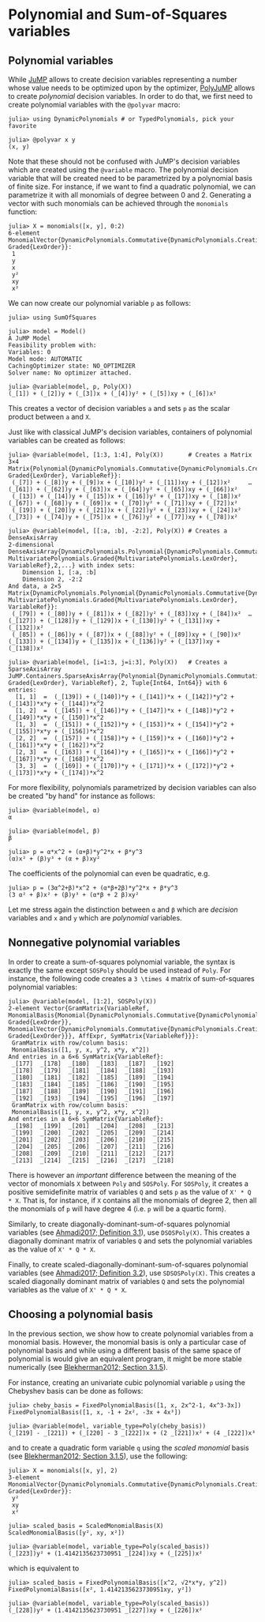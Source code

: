 # Polynomial and Sum-of-Squares variables

## Polynomial variables

While [JuMP](https://github.com/jump-dev/JuMP.jl) allows to create decision
variables representing a number whose value needs to be optimized upon by the
optimizer, [PolyJuMP](https://github.com/jump-dev/PolyJuMP.jl) allows to create
*polynomial* decision variables. In order to do that, we first need to create
polynomial variables with the `@polyvar` macro:
```jldoctest variables
julia> using DynamicPolynomials # or TypedPolynomials, pick your favorite

julia> @polyvar x y
(x, y)
```
Note that these should not be confused with JuMP's decision variables which are
created using the `@variable` macro. The polynomial decision variable that will
be created need to be parametrized by a polynomial basis of finite size.
For instance, if we want to find a quadratic polynomial, we can parametrize it
with all monomials of degree between 0 and 2. Generating a vector with such
monomials can be achieved through the `monomials` function:
```jldoctest variables
julia> X = monomials([x, y], 0:2)
6-element MonomialVector{DynamicPolynomials.Commutative{DynamicPolynomials.CreationOrder}, Graded{LexOrder}}:
 1
 y
 x
 y²
 xy
 x²
```
We can now create our polynomial variable `p` as follows:
```jldoctest variables
julia> using SumOfSquares

julia> model = Model()
A JuMP Model
Feasibility problem with:
Variables: 0
Model mode: AUTOMATIC
CachingOptimizer state: NO_OPTIMIZER
Solver name: No optimizer attached.

julia> @variable(model, p, Poly(X))
(_[1]) + (_[2])y + (_[3])x + (_[4])y² + (_[5])xy + (_[6])x²
```
This creates a vector of decision variables `a` and sets `p` as the scalar
product between `a` and `X`.

Just like with classical JuMP's decision variables, containers of polynomial
variables can be created as follows:
```jldoctest variables
julia> @variable(model, [1:3, 1:4], Poly(X))       # Creates a Matrix
3×4 Matrix{Polynomial{DynamicPolynomials.Commutative{DynamicPolynomials.CreationOrder}, Graded{LexOrder}, VariableRef}}:
 (_[7]) + (_[8])y + (_[9])x + (_[10])y² + (_[11])xy + (_[12])x²     …  (_[61]) + (_[62])y + (_[63])x + (_[64])y² + (_[65])xy + (_[66])x²
 (_[13]) + (_[14])y + (_[15])x + (_[16])y² + (_[17])xy + (_[18])x²     (_[67]) + (_[68])y + (_[69])x + (_[70])y² + (_[71])xy + (_[72])x²
 (_[19]) + (_[20])y + (_[21])x + (_[22])y² + (_[23])xy + (_[24])x²     (_[73]) + (_[74])y + (_[75])x + (_[76])y² + (_[77])xy + (_[78])x²

julia> @variable(model, [[:a, :b], -2:2], Poly(X)) # Creates a DenseAxisArray
2-dimensional DenseAxisArray{DynamicPolynomials.Polynomial{DynamicPolynomials.Commutative{DynamicPolynomials.CreationOrder}, MultivariatePolynomials.Graded{MultivariatePolynomials.LexOrder}, VariableRef},2,...} with index sets:
    Dimension 1, [:a, :b]
    Dimension 2, -2:2
And data, a 2×5 Matrix{DynamicPolynomials.Polynomial{DynamicPolynomials.Commutative{DynamicPolynomials.CreationOrder}, MultivariatePolynomials.Graded{MultivariatePolynomials.LexOrder}, VariableRef}}:
 (_[79]) + (_[80])y + (_[81])x + (_[82])y² + (_[83])xy + (_[84])x²  …  (_[127]) + (_[128])y + (_[129])x + (_[130])y² + (_[131])xy + (_[132])x²
 (_[85]) + (_[86])y + (_[87])x + (_[88])y² + (_[89])xy + (_[90])x²     (_[133]) + (_[134])y + (_[135])x + (_[136])y² + (_[137])xy + (_[138])x²

julia> @variable(model, [i=1:3, j=i:3], Poly(X))   # Creates a SparseAxisArray
JuMP.Containers.SparseAxisArray{Polynomial{DynamicPolynomials.Commutative{DynamicPolynomials.CreationOrder}, Graded{LexOrder}, VariableRef}, 2, Tuple{Int64, Int64}} with 6 entries:
  [1, 1]  =  (_[139]) + (_[140])*y + (_[141])*x + (_[142])*y^2 + (_[143])*x*y + (_[144])*x^2
  [1, 2]  =  (_[145]) + (_[146])*y + (_[147])*x + (_[148])*y^2 + (_[149])*x*y + (_[150])*x^2
  [1, 3]  =  (_[151]) + (_[152])*y + (_[153])*x + (_[154])*y^2 + (_[155])*x*y + (_[156])*x^2
  [2, 2]  =  (_[157]) + (_[158])*y + (_[159])*x + (_[160])*y^2 + (_[161])*x*y + (_[162])*x^2
  [2, 3]  =  (_[163]) + (_[164])*y + (_[165])*x + (_[166])*y^2 + (_[167])*x*y + (_[168])*x^2
  [3, 3]  =  (_[169]) + (_[170])*y + (_[171])*x + (_[172])*y^2 + (_[173])*x*y + (_[174])*x^2
```

For more flexibility, polynomials parametrized by decision variables can also
be created "by hand" for instance as follows:
```jldoctest variables
julia> @variable(model, α)
α

julia> @variable(model, β)
β

julia> p = α*x^2 + (α+β)*y^2*x + β*y^3
(α)x² + (β)y³ + (α + β)xy²
```
The coefficients of the polynomial can even be quadratic, e.g.
```jldoctest variables
julia> p = (3α^2+β)*x^2 + (α*β+2β)*y^2*x + β*y^3
(3 α² + β)x² + (β)y³ + (α*β + 2 β)xy²
```
Let me stress again the distinction between `α` and `β` which are *decision*
variables and `x` and `y` which are *polynomial* variables.

## Nonnegative polynomial variables

In order to create a sum-of-squares polynomial variable, the syntax is exactly
the same except `SOSPoly` should be used instead of `Poly`.
For instance, the following code creates a ``3 \times 4`` matrix of
sum-of-squares polynomial variables:
```jldoctest variables
julia> @variable(model, [1:2], SOSPoly(X))
2-element Vector{GramMatrix{VariableRef, MonomialBasis{Monomial{DynamicPolynomials.Commutative{DynamicPolynomials.CreationOrder}, Graded{LexOrder}}, MonomialVector{DynamicPolynomials.Commutative{DynamicPolynomials.CreationOrder}, Graded{LexOrder}}}, AffExpr, SymMatrix{VariableRef}}}:
 GramMatrix with row/column basis:
 MonomialBasis([1, y, x, y^2, x*y, x^2])
And entries in a 6×6 SymMatrix{VariableRef}:
 _[177]  _[178]  _[180]  _[183]  _[187]  _[192]
 _[178]  _[179]  _[181]  _[184]  _[188]  _[193]
 _[180]  _[181]  _[182]  _[185]  _[189]  _[194]
 _[183]  _[184]  _[185]  _[186]  _[190]  _[195]
 _[187]  _[188]  _[189]  _[190]  _[191]  _[196]
 _[192]  _[193]  _[194]  _[195]  _[196]  _[197]
 GramMatrix with row/column basis:
 MonomialBasis([1, y, x, y^2, x*y, x^2])
And entries in a 6×6 SymMatrix{VariableRef}:
 _[198]  _[199]  _[201]  _[204]  _[208]  _[213]
 _[199]  _[200]  _[202]  _[205]  _[209]  _[214]
 _[201]  _[202]  _[203]  _[206]  _[210]  _[215]
 _[204]  _[205]  _[206]  _[207]  _[211]  _[216]
 _[208]  _[209]  _[210]  _[211]  _[212]  _[217]
 _[213]  _[214]  _[215]  _[216]  _[217]  _[218]
```
There is however an *important* difference between the meaning of the
vector of monomials `X` between `Poly` and `SOSPoly`. For `SOSPoly`, it
creates a positive semidefinite matrix of variables `Q` and sets `p` as the
value of `X' * Q * X`. That is, for instance, if `X` contains all the monomials
of degree 2, then all the monomials of `p` will have degree 4 (i.e. `p` will be
a quartic form).

Similarly, to create diagonally-dominant-sum-of-squares polynomial variables
(see [Ahmadi2017; Definition 3.1](@cite)), use `DSOSPoly(X)`. This creates a diagonally
dominant matrix of variables `Q` and sets the polynomial variables as the value
of `X' * Q * X`.

Finally, to create scaled-diagonally-dominant-sum-of-squares polynomial
variables (see [Ahmadi2017; Definition 3.2](@cite)), use `SDSOSPoly(X)`. This creates a
scaled diagonally dominant matrix of variables `Q` and sets the polynomial
variables as the value of `X' * Q * X`.

## Choosing a polynomial basis

In the previous section, we show how to create polynomial variables from a
monomial basis. However, the monomial basis is only a particular case of
polynomial basis and while using a different basis of the same space of
polynomial is would give an equivalent program, it might be more stable
numerically (see [Blekherman2012; Section 3.1.5](@cite)).

For instance, creating an univariate cubic polynomial variable `p` using the
Chebyshev basis can be done as follows:
```jldoctest variables
julia> cheby_basis = FixedPolynomialBasis([1, x, 2x^2-1, 4x^3-3x])
FixedPolynomialBasis([1, x, -1 + 2x², -3x + 4x³])

julia> @variable(model, variable_type=Poly(cheby_basis))
(_[219] - _[221]) + (_[220] - 3 _[222])x + (2 _[221])x² + (4 _[222])x³
```
and to create a quadratic form variable `q` using the *scaled monomial* basis
(see [Blekherman2012; Section 3.1.5](@cite)), use the following:
```jldoctest variables
julia> X = monomials([x, y], 2)
3-element MonomialVector{DynamicPolynomials.Commutative{DynamicPolynomials.CreationOrder}, Graded{LexOrder}}:
 y²
 xy
 x²

julia> scaled_basis = ScaledMonomialBasis(X)
ScaledMonomialBasis([y², xy, x²])

julia> @variable(model, variable_type=Poly(scaled_basis))
(_[223])y² + (1.4142135623730951 _[224])xy + (_[225])x²
```
which is equivalent to
```jldoctest variables
julia> scaled_basis = FixedPolynomialBasis([x^2, √2*x*y, y^2])
FixedPolynomialBasis([x², 1.4142135623730951xy, y²])

julia> @variable(model, variable_type=Poly(scaled_basis))
(_[228])y² + (1.4142135623730951 _[227])xy + (_[226])x²
```
